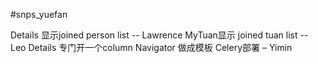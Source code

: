 #snps_yuefan

Details 显示joined person list -- Lawrence
MyTuan显示 joined tuan list -- Leo
Details 专门开一个column 
Navigator 做成模板
Celery部署 – Yimin

